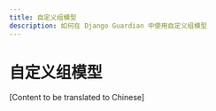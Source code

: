 ```yaml
---
title: 自定义组模型
description: 如何在 Django Guardian 中使用自定义组模型
---
```


# 自定义组模型

[Content to be translated to Chinese]

<!-- This page content will be translated from the main English userguide/custom-group-model.md -->
